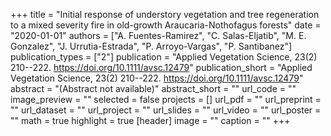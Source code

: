 +++
title = "Initial response of understory vegetation and tree regeneration to a mixed severity fire in old-growth Araucaria-Nothofagus forests"
date = "2020-01-01"
authors = ["A. Fuentes-Ramirez", "C. Salas-Eljatib", "M. E. Gonzalez", "J. Urrutia-Estrada", "P. Arroyo-Vargas", "P. Santibanez"]
publication_types = ["2"]
publication = "Applied Vegetation Science, 23(2) 210--222. https://doi.org/10.1111/avsc.12479"
publication_short = "Applied Vegetation Science, 23(2) 210--222. https://doi.org/10.1111/avsc.12479"
abstract = "(Abstract not available)"
abstract_short = ""
url_code = ""
image_preview = ""
selected = false
projects = []
url_pdf = ""
url_preprint = ""
url_dataset = ""
url_project = ""
url_slides = ""
url_video = ""
url_poster = ""
math = true
highlight = true
[header]
image = ""
caption = ""
+++
